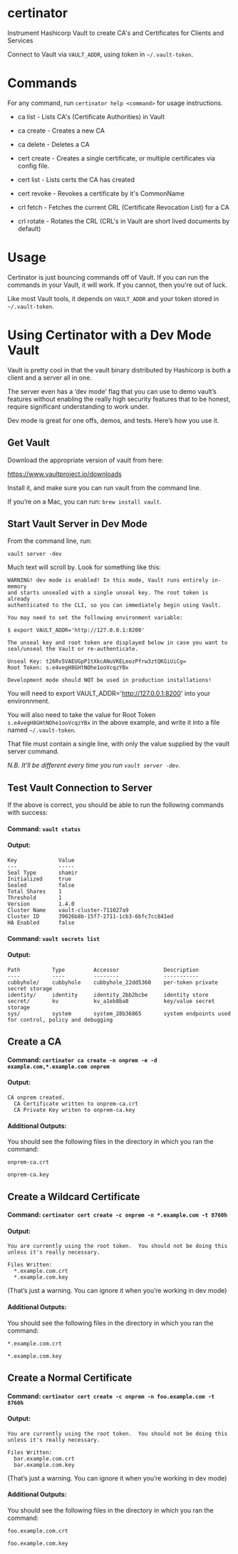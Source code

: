 # certinator

Instrument Hashicorp Vault to create CA's and Certificates for Clients and Services

Connect to Vault via `VAULT_ADDR`, using token in `~/.vault-token`.

# Commands

For any command, run `certinator help <command>` for usage instructions.

* ca list - Lists CA's (Certificate Authorities) in Vault
* ca create <name> - Creates a new CA
* ca delete <name> - Deletes a CA

* cert create - Creates a single certificate, or multiple certificates via config file.
* cert list - Lists certs the CA has created
* cert revoke - Revokes a certificate by it's CommonName

* crl fetch - Fetches the current CRL (Certificate Revocation List) for a CA
* crl rotate - Rotates the CRL (CRL's in Vault are short lived documents by default)

# Usage

Certinator is just bouncing commands off of Vault.  If you can run the commands in your Vault, it will work.  If you cannot, then you're out of luck.

Like most Vault tools, it depends on `VAULT_ADDR` and your token stored in `~/.vault-token`.

# Using Certinator with a Dev Mode Vault

Vault is pretty cool in that the vault binary distributed by Hashicorp is both a client and a server all in one.

The server even has a ‘dev mode’ flag that you can use to demo vault’s features without enabling the really high security features that to be honest, require significant understanding to work under.

Dev mode is great for one offs, demos, and tests.  Here’s how you use it.


## Get Vault

Download the appropriate version of vault from here:

https://www.vaultproject.io/downloads

Install it, and make sure you can run vault from the command line.

If you’re on a Mac, you can run: `brew install vault`.


## Start Vault Server in Dev Mode

From the command line, run:

    vault server -dev

Much text will scroll by.   Look for something like this:

    WARNING! dev mode is enabled! In this mode, Vault runs entirely in-memory
    and starts unsealed with a single unseal key. The root token is already
    authenticated to the CLI, so you can immediately begin using Vault.

    You may need to set the following environment variable:

    $ export VAULT_ADDR='http://127.0.0.1:8200'

    The unseal key and root token are displayed below in case you want to
    seal/unseal the Vault or re-authenticate.

    Unseal Key: t26Rv5VAEUGpP1tXkcANuVKELeozPfrw3ztQKGiUiCg=
    Root Token: s.e4vegH8GHtNOhe1ooVcqzYBx

    Development mode should NOT be used in production installations!
    
You will need to export VAULT_ADDR='http://127.0.0.1:8200' into your environnment.

You will also need to take the value for Root Token `s.e4vegH8GHtNOhe1ooVcqzYBx` in the above example, and write it into a file named `~/.vault-token`.  

That file must contain a single line, with only the value supplied by the vault server command.  

*N.B. It’ll be different every time you run `vault server -dev`.*


## Test Vault Connection to Server
If the above is correct, you should be able to run the following commands with success:

#### Command: `vault status`

#### Output: 

    Key             Value
    ---             -----
    Seal Type       shamir
    Initialized     true
    Sealed          false
    Total Shares    1
    Threshold       1
    Version         1.4.0
    Cluster Name    vault-cluster-711027a9
    Cluster ID      39026b8b-15f7-2711-1cb3-6bfc7cc841ed
    HA Enabled      false

#### Command: `vault secrets list`

#### Output:

    Path          Type         Accessor              Description
    ----          ----         --------              -----------
    cubbyhole/    cubbyhole    cubbyhole_22dd5360    per-token private secret storage
    identity/     identity     identity_2bb2bcbe     identity store
    secret/       kv           kv_a1eb8ba8           key/value secret storage
    sys/          system       system_28b36865       system endpoints used for control, policy and debugging

## Create a CA

#### Command: `certinator ca create -n onprem -e -d example.com,*.example.com onprem`

#### Output:

    CA onprem created.
      CA Certificate written to onprem-ca.crt
      CA Private Key writen to onprem-ca.key

#### Additional Outputs:
You should see the following files in the directory in which you ran the command:

    onprem-ca.crt

    onprem-ca.key


## Create a Wildcard Certificate 

#### Command: `certinator cert create -c onprem -n *.example.com -t 8760h`

#### Output: 

    You are currently using the root token.  You should not be doing this unless it's really necessary.
    
    Files Written:
      *.example.com.crt
      *.example.com.key
    
(That’s just a warning.  You can ignore it when you’re working in dev mode)


#### Additional Outputs:

You should see the following files in the directory in which you ran the command:

    *.example.com.crt

    *.example.com.key
    
## Create a Normal Certificate

#### Command: `certinator cert create -c onprem -n foo.example.com -t 8760h`

#### Output: 

    You are currently using the root token.  You should not be doing this unless it's really necessary.
    
    Files Written:
      bar.example.com.crt
      bar.example.com.key
    
(That’s just a warning.  You can ignore it when you’re working in dev mode)


#### Additional Outputs:

You should see the following files in the directory in which you ran the command:

    foo.example.com.crt

    foo.example.com.key
